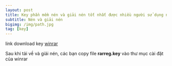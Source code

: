 ```yaml
---
layout: post
title: Key phần mềm nén và giải nén tốt nhất được nhiều người sử dụng nhất
subtitle: Nén và giải nén
bigimg: /img/path.jpg
tag: [key]
---
```


link download key [winrar](https://app.box.com/s/d7lfd41ouhxb16hwjha1vpzniq0gf3p6)

Sau khi tải về và giải nén, các bạn copy file **rarreg.key** vào thư mục cài đặt của winrar

<div id="fb-root"></div>
<script>(function(d, s, id) {
  var js, fjs = d.getElementsByTagName(s)[0];
  if (d.getElementById(id)) return;
  js = d.createElement(s); js.id = id;
  js.src = 'https://connect.facebook.net/vi_VN/sdk.js#xfbml=1&version=v2.12';
  fjs.parentNode.insertBefore(js, fjs);
}(document, 'script', 'facebook-jssdk'));</script>

<div class="fb-comments" data-href="https://github.com/tha1982/tha1982.github.io/edit/master/_posts/2018-04-19-winrar.md" data-numposts="5"></div>

